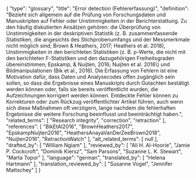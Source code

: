 {
    "type": "glossary",
    "title": "Error detection (Fehlererfassung)",
    "definition": "Bezieht sich allgemein auf die Prüfung von Forschungsdaten und Manuskripten auf Fehler oder Unstimmigkeiten in der Berichterstattung. Zu den häufig diskutierten Ansätzen gehören: die Überprüfung von Unstimmigkeiten in der deskriptiven Statistik (z. B. zusammenfassende Statistiken, die angesichts des Stichprobenumfangs und der Messmerkmale nicht möglich sind; Brown & Heathers, 2017; Heathers et al. 2018), Unstimmigkeiten in den berichteten Statistiken (z. B. p-Werte, die nicht mit den berichteten F-Statistiken und den dazugehörigen Freiheitsgraden übereinstimmen; Epskamp, & Nuijten, 2016; Nuijten et al. 2016\\) und Bildmanipulationen (Bik et al., 2016). Die Erfassung von  Fehlern ist eine Motivation dafür, dass Daten und Analysecodes offen zugänglich sein sollen, so dass die Ergebnisse eines Manuskripts durch Gutachten bestätigt werden können oder, falls sie bereits veröffentlicht wurden, die Aufzeichnungen korrigiert werden können. Entdeckte Fehler können zu Korrekturen oder zum Rückzug veröffentlichter Artikel führen, auch wenn sich diese Maßnahmen oft verzögern, lange nachdem die fehlerhaften Ergebnisse die weitere Forschung beeinflusst und beeinträchtigt haben.",
    "related_terms": [
        "Research integrity",
        "correction",
        "retraction"
    ],
    "references": [
        "BikEtAl2016",
        "BrownHeathers2017",
        "EpskampNuijten2016",
        "HeathersAnayaVanDerZeeBrown2018",
        "Nuijten2016",
        "RetractionWatch"
    ],
    "alt_related_terms": [
        null
    ],
    "drafted_by": [
        "William Ngiam"
    ],
    "reviewed_by": [
        "Ali H. Al-Hoorie",
        "Jamie P. Cockcroft",
        "Dominik Kiersz",
        "Sam Parsons",
        "Suzanne L. K. Stewart",
        "Marta Topor"
    ],
    "language": "german",
    "translated_by": [
        "Helena Hartmann"
    ],
    "translation_reviewed_by": [
        "Susanne Vogel",
        "Jennifer Mattschey"
    ]
}